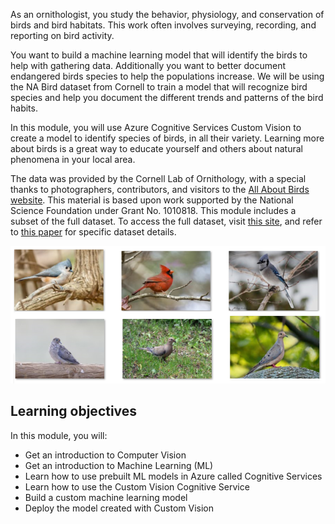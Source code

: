 As an ornithologist, you study the behavior, physiology, and conservation of birds and bird habitats. This work often involves surveying, recording, and reporting on bird activity.

You want to build a machine learning model that will identify the birds to help with gathering data. Additionally you want to better document endangered birds species to help the populations increase. We will be using the NA Bird dataset from Cornell to train a model that will recognize bird species and help you document the different trends and patterns of the bird habits.

In this module, you will use Azure Cognitive Services Custom Vision to create a model to identify species of birds, in all their variety. Learning more about birds is a great way to educate yourself and others about natural phenomena in your local area.

The data was provided by the Cornell Lab of Ornithology, with a special thanks to photographers, contributors, and visitors to the [All About Birds website](https://www.allaboutbirds.org/news/). This material is based upon work supported by the National Science Foundation under Grant No. 1010818. This module includes a subset of the full dataset. To access the full dataset, visit [this site](https://dl.allaboutbirds.org/nabirds), and refer to [this paper](https://www.cv-foundation.org/openaccess/content_cvpr_2015/papers/Horn_Building_a_Bird_2015_CVPR_paper.pdf) for specific dataset details.

![birds](../media/birds.png)

## Learning objectives

In this module, you will:

- Get an introduction to Computer Vision
- Get an introduction to Machine Learning (ML)
- Learn how to use prebuilt ML models in Azure called Cognitive Services
- Learn how to use the Custom Vision Cognitive Service
- Build a custom machine learning model
- Deploy the model created with Custom Vision
